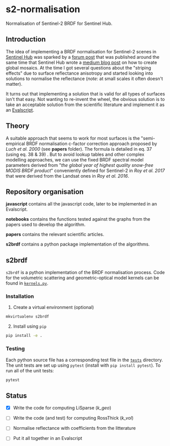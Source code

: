 # s2-normalisation
Normalisation of Sentinel-2 BRDF for Sentinel Hub.

## Introduction

The idea of implementing a BRDF normalisation for Sentinel-2 scenes in [Sentinel Hub](https://www.sentinel-hub.com/) was sparked by a [forum post](https://forum.sentinel-hub.com/t/improving-cloudless-mosaic-continuity-across-orbits/3290) that was published around the same time that  Sentinel Hub wrote a [medium blog post](https://medium.com/sentinel-hub/how-to-make-the-perfect-time-lapse-of-the-earth-351f214527f6) on how to create global mosaics. At the time I got several questions about the "striping effects" due to surface reflectance anisotropy and started looking into solutions to normalise the reflectance (*note*: at small scales it often doesn't matter).

It turns out that implementing a solution that is valid for all types of surfaces isn't that easy. Not wanting to re-invent the wheel, the obvious solution is to take an acceptable solution from the scientific literature and implement it as an [Evalscript](https://docs.sentinel-hub.com/api/latest/evalscript/).



## Theory

A suitable approach that seems to work for most surfaces is the "semi-empirical BRDF normalisation c-factor correction approach proposed by *Luch et al. 2000* (see **papers** folder). The formula is detailed in eq. 37 (using eq. 38 & 39) . But to avoid lookup tables and other complex modelling approaches, we can use the fixed BRDF spectral model parameters derived from "*the global year of highest quality snow-free MODIS BRDF product*" conveniently defined for Sentinel-2 in *Roy et al. 2017* that were derived from the Landsat ones in *Roy et al. 2016*. 



## Repository organisation

**javascript** contains all the javascript code, later to be implemented in an Evalscript.

**notebooks** contains the functions tested against the graphs from the papers used to develop the algorithm.

**papers** contains the relevant scientific articles.

**s2brdf** contains a python package implementation of the algorithms.


## s2brdf

`s2brdf` is a python implementation of the BRDF normalisation process. Code for the volumetric scattering and geometric-optical model kernels can be found in [`kernels.py`](s2brdf/kernels.py).

### Installation
1. Create a virtual environment (optional)
```bash
mkvirtualenv s2brdf
```

2. Install using `pip`
```bash
pip install -e .
```

### Testing
Each python source file has a corresponding test file in the [`tests`](tests) directory. The unit tests are set up using `pytest` (install with `pip install pytest`). To run all of the unit tests:
```bash
pytest
```

## Status

- [x]  Write the code for computing LiSparse (*k_geo*)
- [ ] Write the code (and test) for computing RossThick (*k_vol*)
- [ ] Normalise reflectance with coefficients from the litterature
- [ ] Put it all together in an Evalscript





